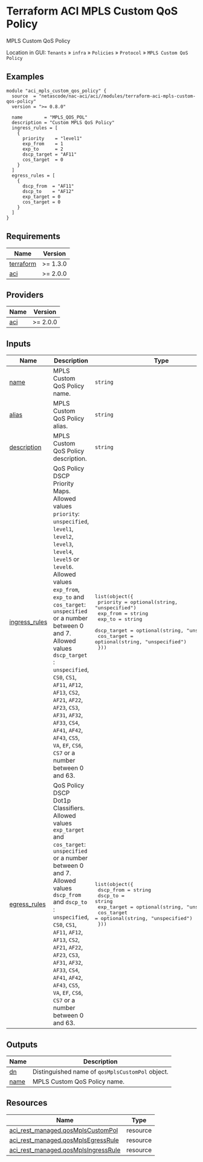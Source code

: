 <!-- BEGIN_TF_DOCS -->
# Terraform ACI MPLS Custom QoS Policy

MPLS Custom QoS Policy

Location in GUI:
`Tenants` » `infra` » `Policies` » `Protocol` » `MPLS Custom QoS Policy`

## Examples

```hcl
module "aci_mpls_custom_qos_policy" {
  source  = "netascode/nac-aci/aci//modules/terraform-aci-mpls-custom-qos-policy"
  version = ">= 0.8.0"

  name        = "MPLS_QOS_POL"
  description = "Custom MPLS QoS Policy"
  ingress_rules = [
    {
      priority    = "level1"
      exp_from    = 1
      exp_to      = 2
      dscp_target = "AF11"
      cos_target  = 0
    }
  ]
  egress_rules = [
    {
      dscp_from  = "AF11"
      dscp_to    = "AF12"
      exp_target = 0
      cos_target = 0
    }
  ]
}
```

## Requirements

| Name | Version |
|------|---------|
| <a name="requirement_terraform"></a> [terraform](#requirement\_terraform) | >= 1.3.0 |
| <a name="requirement_aci"></a> [aci](#requirement\_aci) | >= 2.0.0 |

## Providers

| Name | Version |
|------|---------|
| <a name="provider_aci"></a> [aci](#provider\_aci) | >= 2.0.0 |

## Inputs

| Name | Description | Type | Default | Required |
|------|-------------|------|---------|:--------:|
| <a name="input_name"></a> [name](#input\_name) | MPLS Custom QoS Policy name. | `string` | n/a | yes |
| <a name="input_alias"></a> [alias](#input\_alias) | MPLS Custom QoS Policy alias. | `string` | `""` | no |
| <a name="input_description"></a> [description](#input\_description) | MPLS Custom QoS Policy description. | `string` | `""` | no |
| <a name="input_ingress_rules"></a> [ingress\_rules](#input\_ingress\_rules) | QoS Policy DSCP Priority Maps. Allowed values `priority`: `unspecified`, `level1`, `level2`, `level3`, `level4`, `level5` or `level6`. Allowed values `exp_from`, `exp_to` and `cos_target`: `unspecified` or a number between 0 and 7. Allowed values `dscp_target` : `unspecified`, `CS0`, `CS1`, `AF11`, `AF12`, `AF13`, `CS2`, `AF21`, `AF22`, `AF23`, `CS3`, `AF31`, `AF32`, `AF33`, `CS4`, `AF41`, `AF42`, `AF43`, `CS5`, `VA`, `EF`, `CS6`, `CS7` or a number between 0 and 63. | <pre>list(object({<br/>    priority    = optional(string, "unspecified")<br/>    exp_from    = string<br/>    exp_to      = string<br/>    dscp_target = optional(string, "unspecified")<br/>    cos_target  = optional(string, "unspecified")<br/>  }))</pre> | `[]` | no |
| <a name="input_egress_rules"></a> [egress\_rules](#input\_egress\_rules) | QoS Policy DSCP Dot1p Classifiers. Allowed values `exp_target` and `cos_target`: `unspecified` or a number between 0 and 7. Allowed values `dscp_from` and `dscp_to` : `unspecified`, `CS0`, `CS1`, `AF11`, `AF12`, `AF13`, `CS2`, `AF21`, `AF22`, `AF23`, `CS3`, `AF31`, `AF32`, `AF33`, `CS4`, `AF41`, `AF42`, `AF43`, `CS5`, `VA`, `EF`, `CS6`, `CS7` or a number between 0 and 63. | <pre>list(object({<br/>    dscp_from  = string<br/>    dscp_to    = string<br/>    exp_target = optional(string, "unspecified")<br/>    cos_target = optional(string, "unspecified")<br/>  }))</pre> | `[]` | no |

## Outputs

| Name | Description |
|------|-------------|
| <a name="output_dn"></a> [dn](#output\_dn) | Distinguished name of `qosMplsCustomPol` object. |
| <a name="output_name"></a> [name](#output\_name) | MPLS Custom QoS Policy name. |

## Resources

| Name | Type |
|------|------|
| [aci_rest_managed.qosMplsCustomPol](https://registry.terraform.io/providers/CiscoDevNet/aci/latest/docs/resources/rest_managed) | resource |
| [aci_rest_managed.qosMplsEgressRule](https://registry.terraform.io/providers/CiscoDevNet/aci/latest/docs/resources/rest_managed) | resource |
| [aci_rest_managed.qosMplsIngressRule](https://registry.terraform.io/providers/CiscoDevNet/aci/latest/docs/resources/rest_managed) | resource |
<!-- END_TF_DOCS -->